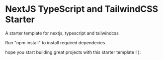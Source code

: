 # NextJS TypeScript and TailwindCSS Starter
 A starter template for nextjs, typescript and tailwindcss

Run "npm install" to install required dependecies 


hope you start building great projects with this starter template ! ):

